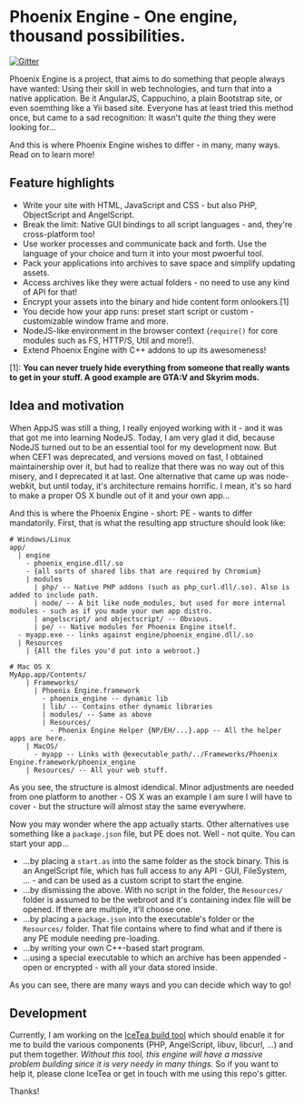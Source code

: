 # Phoenix Engine - One engine, thousand possibilities.

[![Gitter](https://badges.gitter.im/Join%20Chat.svg)](https://gitter.im/Deskshell-Core/PhoenixEngine?utm_source=badge&utm_medium=badge&utm_campaign=pr-badge)

Phoenix Engine is a project, that aims to do something that people always have wanted: Using their skill in web technologies, and turn that into a native application. Be it AngularJS, Cappuchino, a plain Bootstrap site, or even soemthing like a Yii based site. Everyone has at least tried this method once, but came to a sad recognition: It wasn't quite _the_ thing they were looking for...

And this is where Phoenix Engine wishes to differ - in many, many ways. Read on to learn more!


## Feature highlights
- Write your site with HTML, JavaScript and CSS - but also PHP, ObjectScript and AngelScript.
- Break the limit: Native GUI bindings to all script languages - and, they're cross-platform too!
- Use worker processes and communicate back and forth. Use the language of your choice and turn it into your most pwoerful tool.
- Pack your applications into archives to save space and simplify updating assets.
- Access archives like they were actual folders - no need to use any kind of API for that!
- Encrypt your assets into the binary and hide content form onlookers.[1]
- You decide how your app runs: preset start script or custom - customizable window frame and more.
- NodeJS-like environment in the browser context (`require()` for core modules such as FS, HTTP/S, Util and more!).
- Extend Phoenix Engine with C++ addons to up its awesomeness!


[1]: __You can never truely hide everything from someone that really wants to get in your stuff. A good example are GTA:V and Skyrim mods.__

## Idea and motivation
When AppJS was still a thing, I really enjoyed working with it - and it was that got me into learning NodeJS. Today, I am very glad it did, because NodeJS turned out to be an essential tool for my development now. But when CEF1 was deprecated, and versions moved on fast, I obtained maintainership over it, but had to realize that there was no way out of this misery, and I deprecated it at last. One alternative that came up was node-webkit, but until today, it's architecture remains horrific. I mean, it's so hard to make a proper OS X bundle out of it and your own app...

And this is where the Phoenix Engine - short: PE - wants to differ mandatorily. First, that is what the resulting app structure should look like:

```
# Windows/Linux
app/
  | engine
	- phoenix_engine.dll/.so
	- {all sorts of shared libs that are required by Chromium}
	| modules
	  | php/ -- Native PHP addons (such as php_curl.dll/.so). Also is added to include path.
	  | node/ -- A bit like node_modules, but used for more internal modules - such as if you made your own app distro.
	  | angelscript/ and objectscript/ -- Obvious.
	  | pe/ -- Native modules for Phoenix Engine itself.
  - myapp.exe -- links against engine/phoenix_engine.dll/.so
  | Resources
	| {All the files you'd put into a webroot.}

# Mac OS X
MyApp.app/Contents/
	| Frameworks/
	  | Phoenix Engine.framework
		- phoenix_engine -- dynamic lib
		| lib/ -- Contains other dynamic libraries
		| modules/ -- Same as above
		| Resources/
	      - Phoenix Engine Helper {NP/EH/...}.app -- All the helper apps are here.
	| MacOS/
	  - myapp -- Links with @executable_path/../Frameworks/Phoenix Engine.framework/phoenix_engine
	| Resources/ -- All your web stuff.
```

As you see, the structure is almost idendical. Minor adjustments are needed from one platform to another - OS X was an example I am sure I will have to cover - but the structure will almost stay the same everywhere.

Now you may wonder where the app actually starts. Other alternatives use something like a `package.json` file, but PE does not. Well - not quite. You can start your app...

- ...by placing a `start.as` into the same folder as the stock binary. This is an AngelScript file, which has full access to any API - GUI, FileSystem, ... - and can be used as a custom script to start the engine.
- ...by dismissing the above. With no script in the folder, the `Resources/` folder is assumed to be the webroot and it's containing index file will be opened. If there are multiple, it'll choose one.
- ...by placing a `package.json` into the executable's folder or the `Resources/` folder. That file contains where to find what and if there is any PE module needing pre-loading.
- ...by writing your own C++-based start program.
- ...using  a special executable to which an archive has been appended - open or encrypted - with all your data stored inside.

As you can see, there are many ways and you can decide which way to go!

## Development
Currently, I am working on the [IceTea build tool](https://github.com/IngwiePhoenix/IceTea) which should enable it for me to build the various components (PHP, AngelScript, libuv, libcurl, ...) and put them together. *Without this tool, this engine will have a massive problem building since it is very needy in many things.* So if you want to help it, please clone IceTea or get in touch with me using this repo's gitter.

Thanks!
